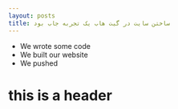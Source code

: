 ```yaml
---
layout: posts
title: ساختن سایت در گیت هاب یک تجربه جاب بود       
---
```


- We wrote some code
- We built our website
- We pushed

# this is a header
